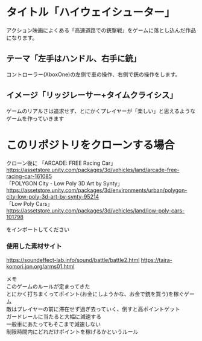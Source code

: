 # タイトル「ハイウェイシューター」
アクション映画によくある「高速道路での銃撃戦」をゲームに落とし込んだ作品になります。
## テーマ「左手はハンドル、右手に銃」
コントローラー(XboxOne)の左側で車の操作、右側で銃の操作をします。
## イメージ「リッジレーサー+タイムクライシス」
ゲームのリアルさは追求せず、とにかくプレイヤーが「楽しい」と思えるようなゲームを作っていきます

# このリポジトリをクローンする場合
クローン後に
「ARCADE: FREE Racing Car」https://assetstore.unity.com/packages/3d/vehicles/land/arcade-free-racing-car-161085  
「POLYGON City - Low Poly 3D Art by Synty」　https://assetstore.unity.com/packages/3d/environments/urban/polygon-city-low-poly-3d-art-by-synty-95214  
「Low Poly Cars」https://assetstore.unity.com/packages/3d/vehicles/land/low-poly-cars-101798
  
をインポートしてください



### 使用した素材サイト
https://soundeffect-lab.info/sound/battle/battle2.html 
https://taira-komori.jpn.org/arms01.html



メモ  
このゲームのルールが定まってきた  
とにかく打ちまくってポイント(お金にしようかな、お金で銃を買う)を稼ぐゲーム  
敵はプレイヤーの前に滞在せず過ぎ去っていく、倒すと高ポイントゲット  
ガードレールに当たると大幅に減速する  
一般車にあたってもそこまで減速しない  
制限時間内にどれだけポイントを稼げるかというルール  
